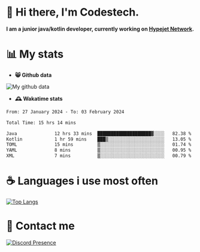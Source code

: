 # 👋 Hi there, I'm Codestech.
**I am a junior java/kotlin developer, currently working on [Hypejet Network](https://github.com/Hypejet).**

# 📊 My stats
- **😸 Github data**

![My github data](https://github-readme-stats.vercel.app/api?username=Codestech1&count_private=true&include_all_commits=true&theme=codeSTACKr)

- **🕰️ Wakatime stats**
<!--START_SECTION:waka-->

```txt
From: 27 January 2024 - To: 03 February 2024

Total Time: 15 hrs 14 mins

Java              12 hrs 33 mins  ████████████████████▓░░░░   82.38 %
Kotlin            1 hr 59 mins    ███▒░░░░░░░░░░░░░░░░░░░░░   13.05 %
TOML              15 mins         ▒░░░░░░░░░░░░░░░░░░░░░░░░   01.74 %
YAML              8 mins          ▒░░░░░░░░░░░░░░░░░░░░░░░░   00.95 %
XML               7 mins          ▒░░░░░░░░░░░░░░░░░░░░░░░░   00.79 %
```

<!--END_SECTION:waka-->

# ☕ Languages i use most often
[![Top Langs](https://github-readme-stats.vercel.app/api/top-langs/?username=Codestech1&layout=compact&langs_count=8&exclude_repo=window5000.github.io&theme=codeSTACKr)](https://github.com/anuraghazra/github-readme-stats)

# 💬 Contact me
[![Discord Presence](https://lanyard.cnrad.dev/api/650718742157852740)](https://discord.com/users/650718742157852740)
</br>
